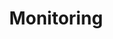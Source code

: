 ---
title: Monitoring
layout: tag
permalink: /tags/monitoring/
taxonomy: monitoring
author_profile: true
---